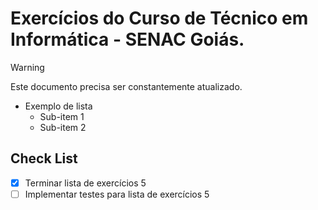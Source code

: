 # Exercícios do Curso de Técnico em Informática - SENAC Goiás.

> [!WARNING]
> Este documento precisa ser constantemente atualizado.

- Exemplo de lista
  - Sub-item 1
  - Sub-item 2

## Check List
- [x] Terminar lista de exercícios 5
- [ ] Implementar testes para lista de exercícios 5

